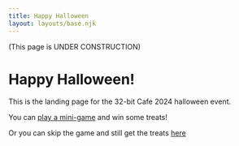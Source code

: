 ```yaml
---
title: Happy Halloween
layout: layouts/base.njk
---
```


(This page is UNDER CONSTRUCTION)

# Happy Halloween!

This is the landing page for the 32-bit Cafe 2024 halloween event.

You can [play a mini-game](/events/2024/halloween/game/) and win some treats!

Or you can skip the game and still get the treats [here](/events/2024/halloween/treats/)
